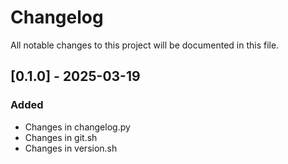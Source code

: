 # Changelog

All notable changes to this project will be documented in this file.

## [0.1.0] - 2025-03-19

### Added
- Changes in changelog.py
- Changes in git.sh
- Changes in version.sh

